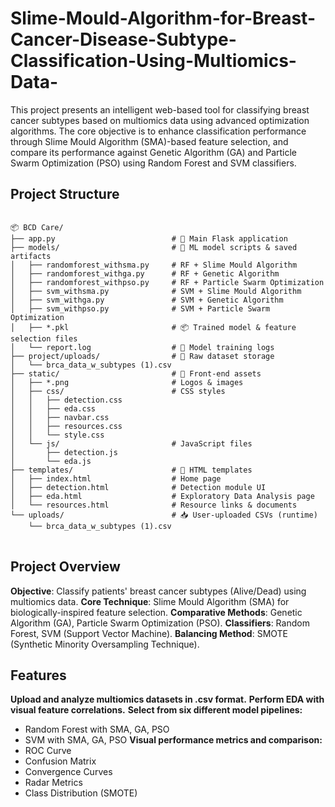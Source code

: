 # Slime-Mould-Algorithm-for-Breast-Cancer-Disease-Subtype-Classification-Using-Multiomics-Data-
This project presents an intelligent web-based tool for classifying breast cancer subtypes based on multiomics data using advanced optimization algorithms. The core objective is to enhance classification performance through Slime Mould Algorithm (SMA)-based feature selection, and compare its performance against Genetic Algorithm (GA) and Particle Swarm Optimization (PSO) using Random Forest and SVM classifiers.




## Project Structure

<pre>
<code>
📦 BCD Care/
├── app.py                          # 🧠 Main Flask application
├── models/                         # 🤖 ML model scripts & saved artifacts
│   ├── randomforest_withsma.py     # RF + Slime Mould Algorithm
│   ├── randomforest_withga.py      # RF + Genetic Algorithm
│   ├── randomforest_withpso.py     # RF + Particle Swarm Optimization
│   ├── svm_withsma.py              # SVM + Slime Mould Algorithm
│   ├── svm_withga.py               # SVM + Genetic Algorithm
│   ├── svm_withpso.py              # SVM + Particle Swarm Optimization
│   ├── *.pkl                       # 📦 Trained model & feature selection files
│   └── report.log                  # 📝 Model training logs
├── project/uploads/                # 📂 Raw dataset storage
│   └── brca_data_w_subtypes (1).csv
├── static/                         # 🎨 Front-end assets
│   ├── *.png                       # Logos & images
│   ├── css/                        # CSS styles
│   │   ├── detection.css
│   │   ├── eda.css
│   │   ├── navbar.css
│   │   ├── resources.css
│   │   └── style.css
│   └── js/                         # JavaScript files
│       ├── detection.js
│       └── eda.js
├── templates/                      # 🧾 HTML templates
│   ├── index.html                  # Home page
│   ├── detection.html              # Detection module UI
│   ├── eda.html                    # Exploratory Data Analysis page
│   └── resources.html              # Resource links & documents
└── uploads/                        # 📥 User-uploaded CSVs (runtime)
    └── brca_data_w_subtypes (1).csv
</code>
</pre>


## Project Overview

**Objective**: Classify patients' breast cancer subtypes (Alive/Dead) using multiomics data.
**Core Technique**: Slime Mould Algorithm (SMA) for biologically-inspired feature selection.
**Comparative Methods**: Genetic Algorithm (GA), Particle Swarm Optimization (PSO).
**Classifiers**: Random Forest, SVM (Support Vector Machine).
**Balancing Method**: SMOTE (Synthetic Minority Oversampling Technique).

## Features

**Upload and analyze multiomics datasets in .csv format.**
**Perform EDA with visual feature correlations.**
**Select from six different model pipelines:**
   - Random Forest with SMA, GA, PSO
   - SVM with SMA, GA, PSO
**Visual performance metrics and comparison:**
   - ROC Curve
   - Confusion Matrix
   - Convergence Curves
   - Radar Metrics
   - Class Distribution (SMOTE)

